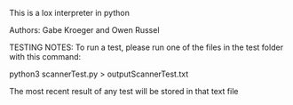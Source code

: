 This is a lox interpreter in python

Authors: Gabe Kroeger and Owen Russel

TESTING NOTES:
To run a test, please run one of the files in the test folder with this command:

python3 scannerTest.py > outputScannerTest.txt

The most recent result of any test will be stored in that text file
